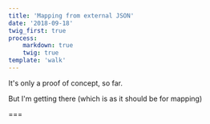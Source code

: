 ```yaml
---
title: 'Mapping from external JSON'
date: '2018-09-18'
twig_first: true
process:
    markdown: true
    twig: true
template: 'walk'
---
```


It's only a proof of concept, so far.

But I'm getting there (which is as it should be for mapping)

===

<div id="mapid" style="width: 100%; height: 400px;"></div>


